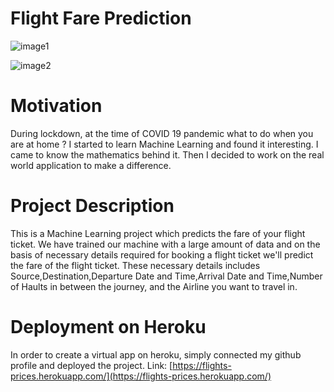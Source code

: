 # Flight Fare Prediction

![image1](https://user-images.githubusercontent.com/78398995/117526529-7593f580-afe3-11eb-9900-4d61415f76b0.JPG)

![image2](https://user-images.githubusercontent.com/78398995/117526531-7dec3080-afe3-11eb-845c-850315171fd1.JPG)

# Motivation
During lockdown, at the time of COVID 19 pandemic what to do when you are at home ? 
I started to learn Machine Learning and found it interesting. I came to know the mathematics behind it. Then I decided to work on the real world application to make a difference.

# Project Description
This is a Machine Learning project which predicts the fare of your flight ticket. We have trained our machine with a large amount of data and on the basis of necessary details required for booking a flight ticket we'll predict the fare of the flight ticket.
These necessary details includes Source,Destination,Departure Date and Time,Arrival Date and Time,Number of Haults in between the journey, and the Airline you want to travel in.

# Deployment on Heroku
In order to create a virtual app on heroku, simply connected my github profile and deployed the project.
Link: [https://flights-prices.herokuapp.com/](https://flights-prices.herokuapp.com/)
